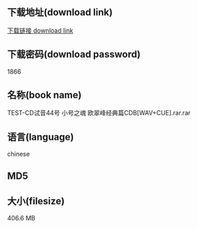 ## 下载地址(download link)
[下载链接 download link](https://tutu365.netlify.app/?s=TEST-CD%E8%AF%95%E9%9F%B344%E5%8F%B7+%E5%B0%8F%E5%8F%B7%E4%B9%8B%E9%AD%82+%E6%AC%A7%E7%BF%A0%E5%B3%B0%E7%BB%8F%E5%85%B8%E7%AF%87CDB%5BWAV%2BCUE%5D.rar)

## 下载密码(download password)
1866

## 名称(book name)
TEST-CD试音44号 小号之魂 欧翠峰经典篇CDB[WAV+CUE].rar.rar

## 语言(language)
chinese

## MD5


## 大小(filesize)
406.6 MB
